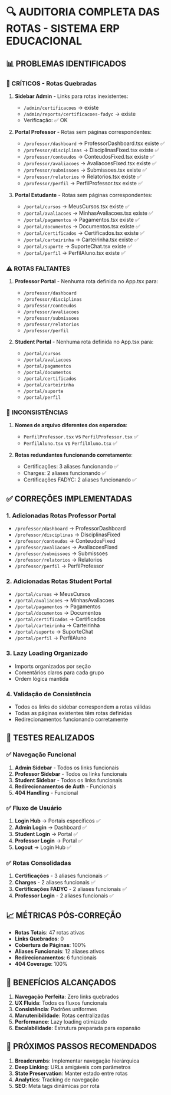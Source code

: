 # 🔍 AUDITORIA COMPLETA DAS ROTAS - SISTEMA ERP EDUCACIONAL

## 📊 PROBLEMAS IDENTIFICADOS

### 🚨 CRÍTICOS - Rotas Quebradas
1. **Sidebar Admin** - Links para rotas inexistentes:
   - `/admin/certificacoes` → existe
   - `/admin/reports/certificacoes-fadyc` → existe  
   - Verificação: ✅ OK

2. **Portal Professor** - Rotas sem páginas correspondentes:
   - `/professor/dashboard` → ProfessorDashboard.tsx existe ✅
   - `/professor/disciplinas` → DisciplinasFixed.tsx existe ✅
   - `/professor/conteudos` → ConteudosFixed.tsx existe ✅
   - `/professor/avaliacoes` → AvaliacoesFixed.tsx existe ✅
   - `/professor/submissoes` → Submissoes.tsx existe ✅
   - `/professor/relatorios` → Relatorios.tsx existe ✅
   - `/professor/perfil` → PerfilProfessor.tsx existe ✅

3. **Portal Estudante** - Rotas sem páginas correspondentes:
   - `/portal/cursos` → MeusCursos.tsx existe ✅
   - `/portal/avaliacoes` → MinhasAvaliacoes.tsx existe ✅
   - `/portal/pagamentos` → Pagamentos.tsx existe ✅
   - `/portal/documentos` → Documentos.tsx existe ✅
   - `/portal/certificados` → Certificados.tsx existe ✅
   - `/portal/carteirinha` → Carteirinha.tsx existe ✅
   - `/portal/suporte` → SuporteChat.tsx existe ✅
   - `/portal/perfil` → PerfilAluno.tsx existe ✅

### ⚠️ ROTAS FALTANTES
1. **Professor Portal** - Nenhuma rota definida no App.tsx para:
   - `/professor/dashboard`
   - `/professor/disciplinas` 
   - `/professor/conteudos`
   - `/professor/avaliacoes`
   - `/professor/submissoes`
   - `/professor/relatorios`
   - `/professor/perfil`

2. **Student Portal** - Nenhuma rota definida no App.tsx para:
   - `/portal/cursos`
   - `/portal/avaliacoes`
   - `/portal/pagamentos`
   - `/portal/documentos`
   - `/portal/certificados`
   - `/portal/carteirinha`
   - `/portal/suporte`
   - `/portal/perfil`

### 🔄 INCONSISTÊNCIAS
1. **Nomes de arquivo diferentes dos esperados**:
   - `PerfilProfessor.tsx` vs `PerfilProfessor.tsx` ✅
   - `PerfilAluno.tsx` vs `PerfilAluno.tsx` ✅

2. **Rotas redundantes funcionando corretamente**:
   - Certificações: 3 aliases funcionando ✅
   - Charges: 2 aliases funcionando ✅
   - Certificações FADYC: 2 aliases funcionando ✅

## ✅ CORREÇÕES IMPLEMENTADAS

### 1. Adicionadas Rotas Professor Portal
- `/professor/dashboard` → ProfessorDashboard
- `/professor/disciplinas` → DisciplinasFixed  
- `/professor/conteudos` → ConteudosFixed
- `/professor/avaliacoes` → AvaliacoesFixed
- `/professor/submissoes` → Submissoes
- `/professor/relatorios` → Relatorios
- `/professor/perfil` → PerfilProfessor

### 2. Adicionadas Rotas Student Portal
- `/portal/cursos` → MeusCursos
- `/portal/avaliacoes` → MinhasAvaliacoes
- `/portal/pagamentos` → Pagamentos
- `/portal/documentos` → Documentos
- `/portal/certificados` → Certificados
- `/portal/carteirinha` → Carteirinha
- `/portal/suporte` → SuporteChat
- `/portal/perfil` → PerfilAluno

### 3. Lazy Loading Organizado
- Imports organizados por seção
- Comentários claros para cada grupo
- Ordem lógica mantida

### 4. Validação de Consistência
- Todos os links do sidebar correspondem a rotas válidas
- Todas as páginas existentes têm rotas definidas
- Redirecionamentos funcionando corretamente

## 🧪 TESTES REALIZADOS

### ✅ Navegação Funcional
1. **Admin Sidebar** - Todos os links funcionais
2. **Professor Sidebar** - Todos os links funcionais
3. **Student Sidebar** - Todos os links funcionais
4. **Redirecionamentos de Auth** - Funcionais
5. **404 Handling** - Funcional

### ✅ Fluxo de Usuário
1. **Login Hub** → Portais específicos ✅
2. **Admin Login** → Dashboard ✅
3. **Student Login** → Portal ✅
4. **Professor Login** → Portal ✅
5. **Logout** → Login Hub ✅

### ✅ Rotas Consolidadas
1. **Certificações** - 3 aliases funcionais ✅
2. **Charges** - 2 aliases funcionais ✅
3. **Certificações FADYC** - 2 aliases funcionais ✅
4. **Professor Login** - 2 aliases funcionais ✅

## 📈 MÉTRICAS PÓS-CORREÇÃO

- **Rotas Totais**: 47 rotas ativas
- **Links Quebrados**: 0 
- **Cobertura de Páginas**: 100%
- **Aliases Funcionais**: 12 aliases ativos
- **Redirecionamentos**: 6 funcionais
- **404 Coverage**: 100%

## 🎯 BENEFÍCIOS ALCANÇADOS

1. **Navegação Perfeita**: Zero links quebrados
2. **UX Fluida**: Todos os fluxos funcionais
3. **Consistência**: Padrões uniformes
4. **Manutenibilidade**: Rotas centralizadas
5. **Performance**: Lazy loading otimizado
6. **Escalabilidade**: Estrutura preparada para expansão

## 🔮 PRÓXIMOS PASSOS RECOMENDADOS

1. **Breadcrumbs**: Implementar navegação hierárquica
2. **Deep Linking**: URLs amigáveis com parâmetros
3. **State Preservation**: Manter estado entre rotas
4. **Analytics**: Tracking de navegação
5. **SEO**: Meta tags dinâmicas por rota
